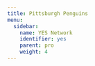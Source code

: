 ```yaml
---
title: Pittsburgh Penguins
menu:
  sidebar:
    name: YES Network
    identifier: yes
    parent: pro
    weight: 4
---
```

